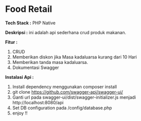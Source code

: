 # Food Retail

**Tech Stack :**
PHP Native

**Deskripsi :**
ini adalah api sederhana crud produk makanan.

**Fitur :**

1. CRUD
2. Memberikan diskon jika Masa kadaluarsa kurang dari 10 Hari
3. Memberikan tanda masa kadaluarsa.
4. Dokumentasi Swagger

**Instalasi Api :**

1. Install dependency menggunakan composer install
2. git clone https://github.com/swagger-api/swagger-ui/
3. Ganti url pada swagger-ui/dist/swagger-initializer.js menjadi http://localhost:8080/api
4. Set DB configuration pada /config/database.php
5. enjoy !!
